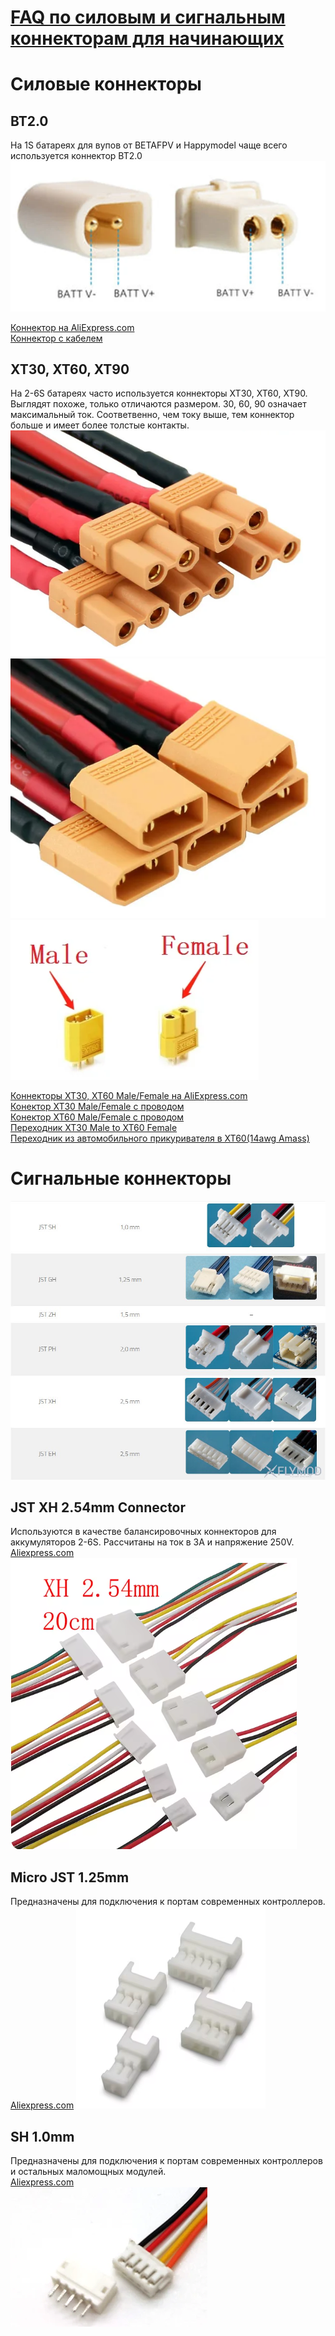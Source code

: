 # [FAQ по силовым и сигнальным коннекторам для начинающих](https://flymod.net/txt/power_connector_faq) 

# Силовые коннекторы

## BT2.0
На 1S батареях для вупов от BETAFPV и Happymodel чаще всего используется коннектор BT2.0  
![](Con_BT20.png) 

[Коннектор на AliExpress.com](https://aliexpress.com/item/1005004465425088.html)  
[Коннектор с кабелем](https://aliexpress.com/item/1005004332146747.html)

##  XT30, XT60, XT90
На 2-6S батареях часто используется коннекторы XT30, XT60, XT90. Выглядят похоже, только отличаются размером. 30, 60, 90 означает максимальный ток. Соответвенно, чем току выше, тем коннектор больше и имеет более толстые контакты.
![](Con_XT30_Female.png)  
![](Con_XT30_Male.png)  
![](Con_Male_Female.png) 


[Коннекторы XT30, XT60 Male/Female на AliExpress.com](https://aliexpress.com/item/33061763696.html)  
[Конектор XT30 Male/Female с проводом](https://aliexpress.com/item/4000508049106.html)  
[Конектор XT60 Male/Female с проводом](https://https://aliexpress.com/item/4000303272962.html?)  
[Переходник XT30 Male to XT60 Female](https://aliexpress.com/item/1005006329573000.html)  
[Переходник из автомобильного прикуривателя в XT60(14awg Amass)](https://aliexpress.com/item/4000545689742.html)  

# Сигнальные коннекторы
![](Con_SignalConnectors.jpg)

## JST XH 2.54mm Connector
Используются в качестве балансировочных коннекторов для аккумуляторов 2-6S. Рассчитаны на ток в 3А и напряжение 250V.  
[Aliexpress.com](https://aliexpress.com/item/1005004942868032.html)
![](Con_XH_2.54.png)  

## Micro JST 1.25mm
Предназначены для подключения к портам современных контроллеров.  
[Aliexpress.com](https://aliexpress.com/item/1005003998299082.html)
![](Con_JST_1.25.png)  

## SH 1.0mm
Предназначены для подключения к портам современных контроллеров и остальных маломощных модулей.  
[Aliexpress.com](https://aliexpress.com/item/4000898605030.html)  
![](Con_SH1.0mm.png)


